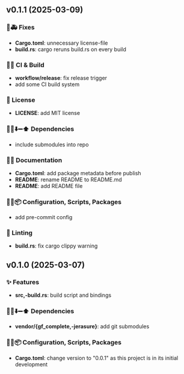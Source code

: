 ## v0.1.1 (2025-03-09)

### 🐛🚑️ Fixes

- **Cargo.toml**: unnecessary license-file
- **build.rs**: cargo reruns build.rs on every build

### 💚👷 CI & Build

- **workflow/release**: fix release trigger
- add some CI build system

### 📄 License

- **LICENSE**: add MIT license

### 📌➕⬇️➖⬆️ Dependencies

- include submodules into repo

### 📝💡 Documentation

- **Cargo.toml**: add package metadata before publish
- **README**: rename README to README.md
- **README**: add README file

### 🔧🔨📦️ Configuration, Scripts, Packages

- add pre-commit config

### 🚨 Linting

- **build.rs**: fix cargo clippy warning

## v0.1.0 (2025-03-07)

### ✨ Features

- **src,-build.rs**: build script and bindings

### 📌➕⬇️➖⬆️ Dependencies

- **vendor/{gf_complete,-jerasure}**: add git submodules

### 🔧🔨📦️ Configuration, Scripts, Packages

- **Cargo.toml**: change version to "0.0.1" as this project is in its initial development
